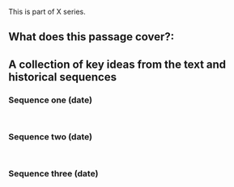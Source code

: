 This is part of X series.
## What does this passage cover?:

## A collection of key ideas from the text and historical sequences

### Sequence one (date)

```ad-quote


```


### Sequence two (date)

```ad-quote


```

### Sequence three (date)

```ad-quote


```
